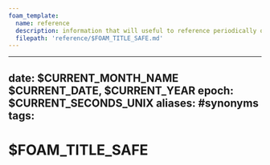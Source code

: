 ```yaml
---
foam_template:
  name: reference
  description: information that will useful to reference periodically over time
  filepath: 'reference/$FOAM_TITLE_SAFE.md'
---
```


---
date: $CURRENT_MONTH_NAME $CURRENT_DATE, $CURRENT_YEAR
epoch: $CURRENT_SECONDS_UNIX
aliases: #synonyms
tags:
---

# $FOAM_TITLE_SAFE

